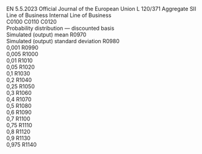 EN  5.5.2023 Official Journal of the European Union L 120/371
 Aggregate  SII Line of 
Business  Internal Line of 
Business  
C0100  C0110  C0120  
Probability distribution — discounted basis  
Simulated (output) mean  R0970  
Simulated (output) standard deviation  R0980  
0,001  R0990  
0,005  R1000  
0,01  R1010  
0,05  R1020  
0,1  R1030  
0,2  R1040  
0,25  R1050  
0,3  R1060  
0,4  R1070  
0,5  R1080  
0,6  R1090  
0,7  R1100  
0,75  R1110  
0,8  R1120  
0,9  R1130  
0,975  R1140